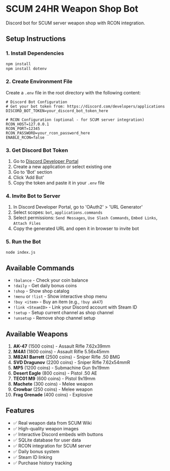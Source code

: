 # SCUM 24HR Weapon Shop Bot

Discord bot for SCUM server weapon shop with RCON integration.

## Setup Instructions

### 1. Install Dependencies
```bash
npm install
npm install dotenv
```

### 2. Create Environment File
Create a `.env` file in the root directory with the following content:

```env
# Discord Bot Configuration
# Get your bot token from: https://discord.com/developers/applications
DISCORD_BOT_TOKEN=your_discord_bot_token_here

# RCON Configuration (optional - for SCUM server integration)
RCON_HOST=127.0.0.1
RCON_PORT=12345
RCON_PASSWORD=your_rcon_password_here
ENABLE_RCON=false
```

### 3. Get Discord Bot Token
1. Go to [Discord Developer Portal](https://discord.com/developers/applications)
2. Create a new application or select existing one
3. Go to 'Bot' section
4. Click 'Add Bot'
5. Copy the token and paste it in your `.env` file

### 4. Invite Bot to Server
1. In Discord Developer Portal, go to 'OAuth2' > 'URL Generator'
2. Select scopes: `bot`, `applications.commands`
3. Select permissions: `Send Messages`, `Use Slash Commands`, `Embed Links`, `Attach Files`
4. Copy the generated URL and open it in browser to invite bot

### 5. Run the Bot
```bash
node index.js
```

## Available Commands

- `!balance` - Check your coin balance
- `!daily` - Get daily bonus coins
- `!shop` - Show shop catalog
- `!menu` or `!list` - Show interactive shop menu
- `!buy <item>` - Buy an item (e.g., `!buy ak47`)
- `!link <SteamID>` - Link your Discord account with Steam ID
- `!setup` - Setup current channel as shop channel
- `!unsetup` - Remove shop channel setup

## Available Weapons

1. **AK-47** (1500 coins) - Assault Rifle 7.62x39mm
2. **M4A1** (1800 coins) - Assault Rifle 5.56x45mm
3. **M82A1 Barrett** (2500 coins) - Sniper Rifle .50 BMG
4. **SVD Dragunov** (2200 coins) - Sniper Rifle 7.62x54mmR
5. **MP5** (1200 coins) - Submachine Gun 9x19mm
6. **Desert Eagle** (800 coins) - Pistol .50 AE
7. **TEC01 M9** (600 coins) - Pistol 9x19mm
8. **Machete** (300 coins) - Melee weapon
9. **Crowbar** (250 coins) - Melee weapon
10. **Frag Grenade** (400 coins) - Explosive

## Features

- ✅ Real weapon data from SCUM Wiki
- ✅ High-quality weapon images
- ✅ Interactive Discord embeds with buttons
- ✅ SQLite database for user data
- ✅ RCON integration for SCUM server
- ✅ Daily bonus system
- ✅ Steam ID linking
- ✅ Purchase history tracking
